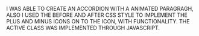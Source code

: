 I WAS ABLE TO CREATE AN ACCORDION WITH A ANIMATED PARAGRAGH, 
ALSO I USED THE BEFORE AND AFTER CSS STYLE TO IMPLEMENT THE PLUS AND MINUS ICONS ON TO THE ICON,
WITH FUNCTIONALITY.
THE ACTIVE CLASS WAS IMPLEMENTED THROUGH JAVASCRIPT.